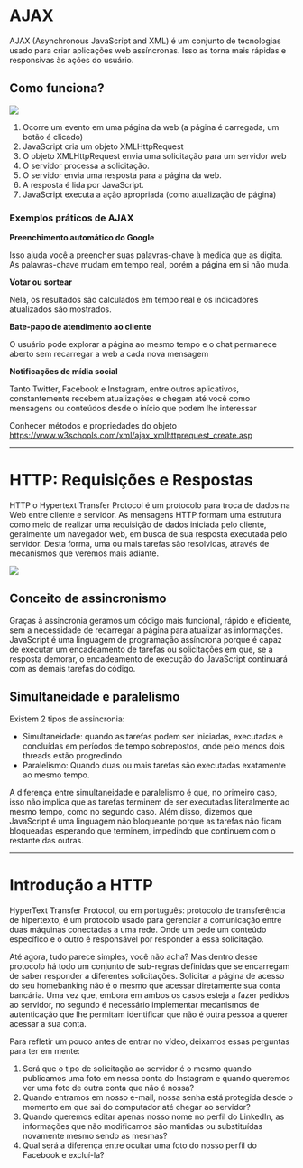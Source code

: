 # AJAX

AJAX (Asynchronous JavaScript and XML) é um conjunto de tecnologias usado para criar aplicações web assíncronas. Isso as torna mais rápidas e responsivas às ações do usuário.

## Como funciona?

![](https://assets.digitalhouse.com/content/ar/td/frontII/imagemfrontii.png)

1. Ocorre um evento em uma página da web (a página é carregada, um botão é clicado)
2. JavaScript cria um objeto XMLHttpRequest
3. O objeto XMLHttpRequest envia uma solicitação para um servidor web
4. O servidor processa a solicitação.
5. O servidor envia uma resposta para a página da web.
6. A resposta é lida por JavaScript.
7. JavaScript executa a ação apropriada (como atualização de página)

### Exemplos práticos de AJAX

**Preenchimento automático do Google**

Isso ajuda você a preencher suas palavras-chave à medida que as digita. As palavras-chave mudam em tempo real, porém a página em si não muda.

**Votar ou sortear**

Nela, os resultados são calculados em tempo real e os indicadores atualizados são mostrados.

**Bate-papo de atendimento ao cliente**

O usuário pode explorar a página ao mesmo tempo e o chat permanece aberto sem recarregar a web a cada nova mensagem

**Notificações de mídia social**

Tanto Twitter, Facebook e Instagram, entre outros aplicativos, constantemente recebem atualizações e chegam até você como mensagens ou conteúdos desde o início que podem lhe interessar

Conhecer métodos e propriedades do objeto
https://www.w3schools.com/xml/ajax_xmlhttprequest_create.asp

---

# HTTP: Requisições e Respostas

HTTP o Hypertext Transfer Protocol é um protocolo para troca de dados na Web entre cliente e servidor. As mensagens HTTP formam uma estrutura como meio de realizar uma requisição de dados iniciada pelo cliente, geralmente um navegador web, em busca de sua resposta executada pelo servidor. Desta forma, uma ou mais tarefas são resolvidas, através de mecanismos que veremos mais adiante.

![](https://assets.digitalhouse.com/content/ar/td/frontII/1_hPGHBctmU4fVRv9QLqnrCg.jpeg)

## Conceito de assincronismo
Graças à assincronia geramos um código mais funcional, rápido e eficiente, sem a necessidade de recarregar a página para atualizar as informações. JavaScript é uma linguagem de programação assíncrona porque é capaz de executar um encadeamento de tarefas ou solicitações em que, se a resposta demorar, o encadeamento de execução do JavaScript continuará com as demais tarefas do código.

## Simultaneidade e paralelismo

Existem 2 tipos de assincronia:

- Simultaneidade: quando as tarefas podem ser iniciadas, executadas e concluídas em períodos de tempo sobrepostos, onde pelo menos dois threads estão progredindo
- Paralelismo: Quando duas ou mais tarefas são executadas exatamente ao mesmo tempo.

A diferença entre simultaneidade e paralelismo é que, no primeiro caso, isso não implica que as tarefas terminem de ser executadas literalmente ao mesmo tempo, como no segundo caso. Além disso, dizemos que JavaScript é uma linguagem não bloqueante porque as tarefas não ficam bloqueadas esperando que terminem, impedindo que continuem com o restante das outras.

---

# Introdução a HTTP
HyperText Transfer Protocol, ou em português: protocolo de transferência de hipertexto, é um protocolo usado para gerenciar a comunicação entre duas máquinas conectadas a uma rede. Onde um pede um conteúdo específico e o outro é responsável por responder a essa solicitação.

Até agora, tudo parece simples, você não acha? Mas dentro desse protocolo há todo um conjunto de sub-regras definidas que se encarregam de saber responder a diferentes solicitações. Solicitar a página de acesso do seu homebanking não é o mesmo que acessar diretamente sua conta bancária. Uma vez que, embora em ambos os casos esteja a fazer pedidos ao servidor, no segundo é necessário implementar mecanismos de autenticação que lhe permitam identificar que não é outra pessoa a querer acessar a sua conta.

Para refletir um pouco antes de entrar no vídeo, deixamos essas perguntas para ter em mente:

1. Será que o tipo de solicitação ao servidor é o mesmo quando publicamos uma foto em nossa conta do Instagram e quando queremos ver uma foto de outra conta que não é nossa?
2. Quando entramos em nosso e-mail, nossa senha está protegida desde o momento em que sai do computador até chegar ao servidor?
3. Quando queremos editar apenas nosso nome no perfil do LinkedIn, as informações que não modificamos são mantidas ou substituídas novamente mesmo sendo as mesmas?
4. Qual será a diferença entre ocultar uma foto do nosso perfil do Facebook e excluí-la?
